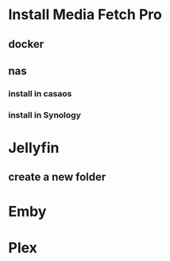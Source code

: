 # Install Media Fetch Pro
## docker 

## nas

### install in casaos

### install in Synology

# Jellyfin
## create a new folder


# Emby

# Plex